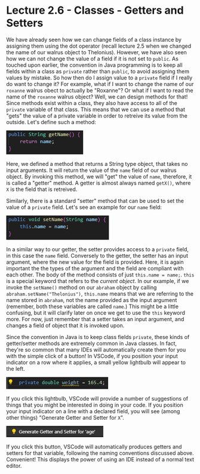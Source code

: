 # Lecture 2.6 - Classes - Getters and Setters
We have already seen how we can change fields of a class instance by assigning them using the dot operator (recall lecture 2.5 when we changed the name of our walrus object to Thelonius). However, we have also seen how we can not change the value of a field if it is not set to `public`. As touched upon earlier, the convention in Java programming is to keep all fields within a class as `private` rather than `public`, to avoid assigning them values by mistake. So how then do I assign value to a `private` field if I really do want to change it? For example, what if I want to change the name of our `roxanne` walrus obect to actually be "Roxanne"? Or what if I want to read the name of the `roxanne` walrus object? Well, we can design methods for that! Since methods exist within a class, they also have access to all of the `private` variable of that class. This means that we can use a method that "gets" the value of a private variable in order to retreive its value from the outside. Let's define such a method:

![getName](/assets/lecture_2/getName.PNG)

Here, we defined a method that returns a String type object, that takes no input arguments. It will return the value of the `name` field of our walrus object. By invoking this method, we will "get" the value of `name`, therefore, it is called a "getter" method. A getter is almost always named `getX()`, where `X` is the field that is retreived. 

Similarly, there is a standard "setter" method that can be used to set the value of a `private` field. Let's see an example for our `name` field:

![setName](/assets/lecture_2/setName.PNG)

In a similar way to our getter, the setter provides access to a `private` field, in this case the `name` field. Conversely to the getter, the setter has an input argument, where the new value for the field is provided. Here, it is again important the the types of the argument and the field are compliant with each other. The body of the method consists of just `this.name = name;`. `this` is a special keyword that refers to the <i>current object</i>. In our example, if we invoke the `setName()` method on our `abraham` object by calling `abraham.setName("Thelonius")`, `this.name` means that we are referring to the name stored in `abraham`, not the name provided as the input argument (remember, both these variables are called `name`.) This might be a little confusing, but it will clarify later on once we get to use the `this` keyword more. For now, just remember that a setter takes an input argument, and changes a field of object that it is invoked upon.

Since the convention in Java is to keep class fields `private`, these kinds of getter/setter methods are extremely common in Java classes. In fact, they're so common that many IDEs will automatically create them for you with the simple click of a button! In VSCode, if you position your input indicator on a row where it applies, a small yellow lightbulb will appear to the left. 

![lightbulb](/assets/lecture_2/lightbulb.PNG)

If you click this lightbulb, VSCode will provide a number of suggestions of things that you might be interested in doing in your code. If you position your input indicator on a line with a declared field, you will see (among other things) "Generate Getter and Setter for `X`".
 
![generateGetSet](/assets/lecture_2/generateGetSet.png) 
  
If you click this button, VSCode will automatically produces getters and setters for that variable, following the naming conventions discussed above. Convenient! This displays the power of using an IDE instead of a normal text editor.



